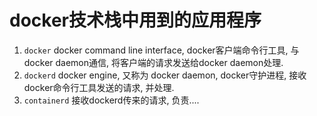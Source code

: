 # docker技术栈中用到的应用程序

1. `docker` docker command line interface, docker客户端命令行工具, 与docker daemon通信, 将客户端的请求发送给docker daemon处理. 
2. `dockerd` docker engine, 又称为 docker daemon, docker守护进程, 接收docker命令行工具发送的请求, 并处理. 
3. `containerd` 接收dockerd传来的请求, 负责....
